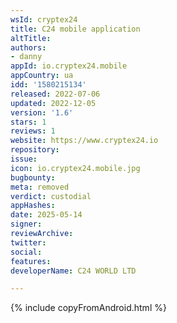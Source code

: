 ```yaml
---
wsId: cryptex24
title: C24 mobile application
altTitle: 
authors:
- danny
appId: io.cryptex24.mobile
appCountry: ua
idd: '1580215134'
released: 2022-07-06
updated: 2022-12-05
version: '1.6'
stars: 1
reviews: 1
website: https://www.cryptex24.io
repository: 
issue: 
icon: io.cryptex24.mobile.jpg
bugbounty: 
meta: removed
verdict: custodial
appHashes: 
date: 2025-05-14
signer: 
reviewArchive: 
twitter: 
social: 
features: 
developerName: C24 WORLD LTD

---
```


{% include copyFromAndroid.html %}


